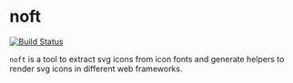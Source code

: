 # noft

[![Build Status](https://secure.travis-ci.org/realityforge/noft.png?branch=master)](http://travis-ci.org/realityforge/noft)

`noft` is a tool to extract svg icons from icon fonts and generate helpers to render svg icons
in different web frameworks.

